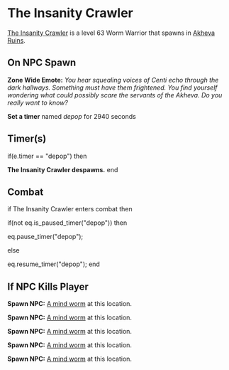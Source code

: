 # The Insanity Crawler



[The Insanity Crawler](/npc/179001) is a level 63 Worm Warrior that spawns in [Akheva Ruins](/zone/179).



## On NPC Spawn

**Zone Wide Emote:** <span class="text-warning">*You hear squealing voices of Centi echo through the dark hallways.  Something must have them frightened.  You find yourself wondering what could possibly scare the servants of the Akheva.  Do you really want to know?*</span>

**Set a timer** named *depop* for 2940 seconds


## Timer(s)

if(e.timer == "depop") then


**The Insanity Crawler despawns.**
end



## Combat

if The Insanity Crawler enters combat  then


if(not eq.is_paused_timer("depop")) then



eq.pause_timer("depop");


else


eq.resume_timer("depop");
end



## If NPC Kills Player



**Spawn NPC:**  [A mind worm](/npc/179003) at this location.

**Spawn NPC:**  [A mind worm](/npc/179003) at this location.

**Spawn NPC:**  [A mind worm](/npc/179003) at this location.

**Spawn NPC:**  [A mind worm](/npc/179003) at this location.

**Spawn NPC:**  [A mind worm](/npc/179003) at this location.